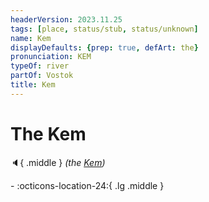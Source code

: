 ```yaml
---
headerVersion: 2023.11.25
tags: [place, status/stub, status/unknown]
name: Kem
displayDefaults: {prep: true, defArt: the}
pronunciation: KEM
typeOf: river
partOf: Vostok
title: Kem
---
```

# The Kem
:speaker:{ .middle } *(the [Kem](<./kem.md>))*  
<div class="grid cards ext-narrow-margin ext-one-column" markdown>
-    :octicons-location-24:{ .lg .middle }   
</div>



